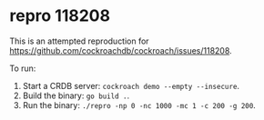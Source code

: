 # repro 118208

This is an attempted reproduction for
https://github.com/cockroachdb/cockroach/issues/118208.

To run:
1. Start a CRDB server: `cockroach demo --empty --insecure`.
1. Build the binary: `go build .`.
1. Run the binary: `./repro -np 0 -nc 1000 -mc 1 -c 200 -g 200`.
